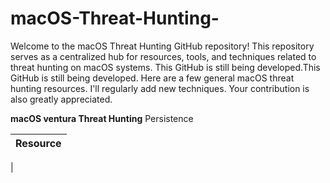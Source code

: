 # macOS-Threat-Hunting-
Welcome to the macOS Threat Hunting GitHub repository! This repository serves as a centralized hub for resources, tools, and techniques related to threat hunting on macOS systems. This GitHub is still being developed.This GitHub is still being developed. Here are a few general macOS threat hunting resources. I'll regularly add new techniques. Your contribution is also greatly appreciated. 

**macOS ventura Threat Hunting**
Persistence

| Resource   										|
| ------------- 									| 
|
